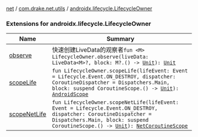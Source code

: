[net](../../index.md) / [com.drake.net.utils](../index.md) / [androidx.lifecycle.LifecycleOwner](./index.md)

### Extensions for androidx.lifecycle.LifecycleOwner

| Name | Summary |
|---|---|
| [observe](observe.md) | 快速创建LiveData的观察者`fun <M> LifecycleOwner.observe(liveData: LiveData<M>?, block: M?.() -> `[`Unit`](https://kotlinlang.org/api/latest/jvm/stdlib/kotlin/-unit/index.html)`): `[`Unit`](https://kotlinlang.org/api/latest/jvm/stdlib/kotlin/-unit/index.html) |
| [scopeLife](scope-life.md) | `fun LifecycleOwner.scopeLife(lifeEvent: Event = Lifecycle.Event.ON_DESTROY, dispatcher: CoroutineDispatcher = Dispatchers.Main, block: suspend CoroutineScope.() -> `[`Unit`](https://kotlinlang.org/api/latest/jvm/stdlib/kotlin/-unit/index.html)`): `[`AndroidScope`](../../com.drake.net.scope/-android-scope/index.md) |
| [scopeNetLife](scope-net-life.md) | `fun LifecycleOwner.scopeNetLife(lifeEvent: Event = Lifecycle.Event.ON_DESTROY, dispatcher: CoroutineDispatcher = Dispatchers.Main, block: suspend CoroutineScope.() -> `[`Unit`](https://kotlinlang.org/api/latest/jvm/stdlib/kotlin/-unit/index.html)`): `[`NetCoroutineScope`](../../com.drake.net.scope/-net-coroutine-scope/index.md) |
